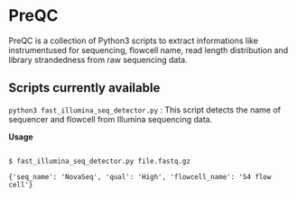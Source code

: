 # PreQC

PreQC is a collection of Python3 scripts to extract informations like instrumentused for sequencing, flowcell name, read length distribution and library strandedness from raw sequencing data.

## Scripts currently available

` python3 fast_illumina_seq_detector.py ` : This script detects the name of sequencer and flowcell from Illumina sequencing data.

**Usage** 

```

$ fast_illumina_seq_detector.py file.fastq.gz

{'seq_name': 'NovaSeq', 'qual': 'High', 'flowcell_name': 'S4 flow cell'}

```



